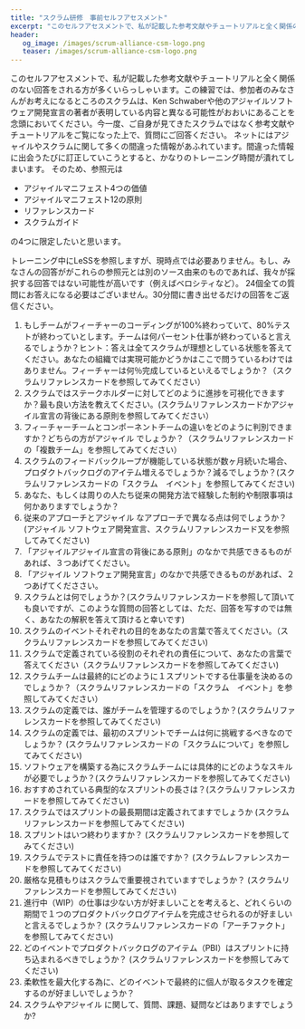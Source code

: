 ```yaml
---
title: "スクラム研修　事前セルフアセスメント"
excerpt: "このセルフアセスメントで、私が記載した参考文献やチュートリアルと全く関係のない回答をされる方が多くいらっしゃいます。"
header:
   og_image: /images/scrum-alliance-csm-logo.png
   teaser: /images/scrum-alliance-csm-logo.png
---
```

このセルフアセスメントで、私が記載した参考文献やチュートリアルと全く関係のない回答をされる方が多くいらっしゃいます。この練習では、参加者のみなさんがお考えになるところのスクラムは、Ken Schwaberや他のアジャイルソフトウェア開発宣言の著者が表明している内容と異なる可能性がおおいにあることを念頭においてください。今一度、ご自身が見てきたスクラムではなく参考文献やチュートリアルをご覧になった上で、質問にご回答ください。 ネットにはアジャイルやスクラムに関して多くの間違った情報があふれています。間違った情報に出会うたびに訂正していこうとすると、かなりのトレーニング時間が潰れてしまいます。
そのため、参照元は
* アジャイルマニフェスト4つの価値
* アジャイルマニフェスト12の原則
* リファレンスカード
* スクラムガイド

の4つに限定したいと思います。

トレーニング中にLeSSを参照しますが、現時点では必要ありません。もし、みなさんの回答ががこれらの参照元とは別のソース由来のものであれば、我々が採択する回答ではない可能性が高いです（例えばベロシティなど）。
24個全ての質問にお答えになる必要はございません。30分間に書き出せるだけの回答をご返信ください。

1. もしチームがフィーチャーのコーディングが100%終わっていて、80%テストが終わっていとします。チームは何パーセント仕事が終わっていると言えるでしょうか？ヒント：答えは全てスクラムが理想としている状態を答えてください。あなたの組織では実現可能かどうかはここで問うているわけではありません。フィーチャーは何％完成しているといえるでしょうか？（スクラムリファレンスカードを参照してみてください）
2. スクラムではステークホルダーに対してどのように進捗を可視化できますか？最も良い方法を教えてください。(スクラムリファレンスカードかアジャイル宣言の背後にある原則を参照してみてください）
3. フィーチャーチームとコンポーネントチームの違いをどのように判別できますか？どちらの方がアジャイル でしょうか？（スクラムリファレンスカードの「複数チーム」を参照してみてください）
4. スクラムのフィードバックループが機能している状態が数ヶ月続いた場合、プロダクトバックログのアイテム増えるでしょうか？減るでしょうか？(スクラムリファレンスカードの「スクラム　イベント」を参照してみてください)
5. あなた、もしくは周りの人たち従来の開発方法で経験した制約や制限事項は何かありますでしょうか？
6. 従来のアプローチとアジャイル なアプローチで異なる点は何でしょうか？ (アジャイル ソフトウェア開発宣言、スクラムリファレンスカード又を参照してみてください)
7. 「アジャイルアジャイル宣言の背後にある原則」のなかで共感できるものがあれば、３つあげてください。
8. 「アジャイル ソフトウェア開発宣言」のなかで共感できるものがあれば、２つあげてくだささい。
9. スクラムとは何でしょうか？(スクラムリファレンスカードを参照して頂いても良いですが、このような質問の回答としては、ただ、回答を写すのでは無く、あなたの解釈を答えて頂けると幸いです)
10. スクラムのイベントそれぞれの目的をあなたの言葉で答えてください。（スクラムリファレンスカードを参照してみてください)
11. スクラムで定義されている役割のそれぞれの責任について、あなたの言葉で答えてください（スクラムリファレンスカードを参照してみてください)
12. スクラムチームは最終的にどのように１スプリントでする仕事量を決めるのでしょうか？（スクラムリファレンスカードの「スクラム　イベント」を参照してみてください）
13. スクラムの定義では、誰がチームを管理するのでしょうか？(スクラムリファレンスカードを参照してみてください)
14. スクラムの定義では、最初のスプリントでチームは何に挑戦するべきなのでしょうか？ (スクラムリファレンスカードの「スクラムについて」を参照してみてください)
15. ソフトウェアを構築する為にスクラムチームには具体的にどのようなスキルが必要でしょうか？(スクラムリファレンスカードを参照してみてください)
16. おすすめされている典型的なスプリントの長さは？(スクラムリファレンスカードを参照してみてください)
17. スクラムではスプリントの最長期間は定義されてますでしょうか (スクラムリファレンスカードを参照してみてください)
18. スプリントはいつ終わりますか？ (スクラムリファレンスカードを参照してみてください)
19. スクラムでテストに責任を持つのは誰ですか？ (スクラムレファレンスカードを参照してみてください)
20. 厳格な見積もりはスクラムで重要視されていますでしょうか？ (スクラムリファレンスカードを参照してみてください)
21. 進行中（WIP）の仕事は少ない方が好ましいことを考えると、どれくらいの期間で１つのプロダクトバックログアイテムを完成させられるのが好ましいと言えるでしょうか？  (スクラムリファレンスカードの「アーチファクト」を参照してみてください)
22. どのイベントでプロダクトバックログのアイテム（PBI）はスプリントに持ち込まれるべきでしょうか？  (スクラムリファレンスカードを参照してみてください)
23. 柔軟性を最大化する為に、どのイベントで最終的に個人が取るタスクを確定するのが好ましいでしょうか？
24. スクラムやアジャイル に関して、質問、課題、疑問などはありますでしょうか?